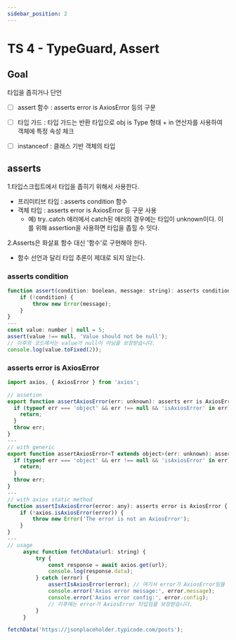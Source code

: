 ```yaml
---
sidebar_position: 2
---
```


# TS 4 - TypeGuard, Assert  

## Goal  

타입을 좁히거나 단언  
- [ ] assert 함수 : asserts error is AxiosError 등의 구문 
- [ ] 타입 가드 : 타입 가드는 반환 타입으로 obj is Type 형태 + in 연산자를 사용하여 객체에 특정 속성 체크
- [ ] instanceof : 클래스 기반 객체의 타입 


## asserts

1.타입스크립트에서 타입을 좁히기 위해서 사용한다.  
- 프리미티브 타입 : asserts condition 함수  
- 객체 타입 : asserts error is AxiosError 등 구문 사용  
  - 예) try..catch 애러에서 catch된 애러의 경우에는 타입이 unknown이다. 이를 위해 assertion을 사용하면 타입을 좁힐 수 잇다.  

2.Asserts은 화살표 함수 대신 '함수'로 구현해야 한다.  
- 함수 선언과 달리 타입 추론이 제대로 되지 않는다.  

### asserts condition

```js
function assert(condition: boolean, message: string): asserts condition {
    if (!condition) {
        throw new Error(message);
    }
}
---
const value: number | null = 5;
assert(value !== null, 'Value should not be null');
// 이후의 코드에서는 value가 null이 아님을 보장받습니다.
console.log(value.toFixed(2));
```

### asserts error is AxiosError


```js
import axios, { AxiosError } from 'axios';

// assetion
export function assertAxiosError(err: unknown): asserts err is AxiosError {
  if (typeof err === 'object' && err !== null && 'isAxiosError' in err) {
    return;
  }
  throw err;
}
---
// with generic 
export function assertAxiosError<T extends object>(err: unknown): asserts err is AxiosError<T> {
  if (typeof err === 'object' && err !== null && 'isAxiosError' in err) {
    return;
  }
  throw err;
}
---
// with axios static method
function assertIsAxiosError(error: any): asserts error is AxiosError {
    if (!axios.isAxiosError(error)) {
        throw new Error('The error is not an AxiosError');
    }
}
---
// usage
     async function fetchData(url: string) {
         try {
             const response = await axios.get(url);
             console.log(response.data);
         } catch (error) {
             assertIsAxiosError(error); // 여기서 error가 AxiosError임을 확인
             console.error('Axios error message:', error.message);
             console.error('Axios error config:', error.config);
             // 이후에는 error가 AxiosError 타입임을 보장받습니다.
         }
     }

fetchData('https://jsonplaceholder.typicode.com/posts');
```



